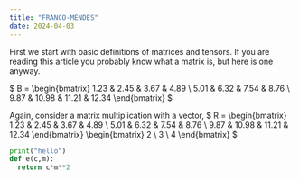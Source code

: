 ```yaml
---
title: "FRANCO-MENDES"
date: 2024-04-03
---
```


First we start with basic definitions of matrices and tensors. 
If you are reading this article you probably know what a matrix is, but here is one anyway.

$
B = \begin{bmatrix}
1.23 & 2.45 & 3.67 & 4.89 \\
5.01 & 6.32 & 7.54 & 8.76 \\
9.87 & 10.98 & 11.21 & 12.34
\end{bmatrix}
$

Again, consider  a matrix multiplication with a vector, 
$
R = 
\begin{bmatrix} 1.23 & 2.45 & 3.67 & 4.89 \\ 
5.01 & 6.32 & 7.54 & 8.76 \\ 
9.87 & 10.98 & 11.21 & 12.34 \end{bmatrix} 
\begin{bmatrix} 2 \\ 
3 \\ 
4 \end{bmatrix} $


```python
print("hello")
def e(c,m):
  return c*m**2
```





